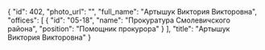 {
    "id": 402,
    "photo_url": "",
    "full_name": "Артышук Виктория Викторовна",
    "offices": [
        {
            "id": "05-18",
            "name": "Прокуратура Смолевичского района",
            "position": "Помощник прокурора"
        }
    ],
    "title": "Артышук Виктория Викторовна"
}
